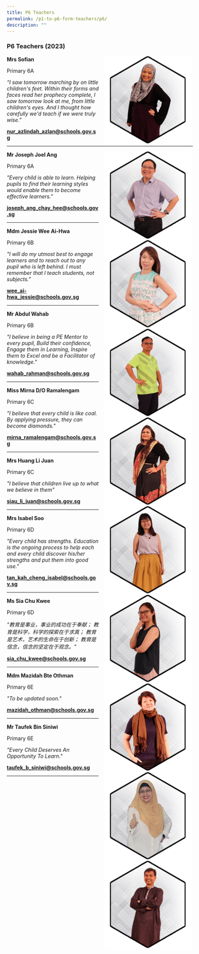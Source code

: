 ```yaml
---
title: P6 Teachers
permalink: /p1-to-p6-form-teachers/p6/
description: ""
---
```

### P6 Teachers (2023)

<img src="/images/Our Staff/02 Teacher/6A1.png" style="width:240px;height:240px;margin-left:15px;" align = "right"> **Mrs Sofian**

Primary 6A

_“I saw tomorrow marching by on little children's feet. Within their forms and faces read her prophecy complete, I saw tomorrow look at me, from little children's eyes. And I thought how carefully we'd teach if we were truly wise.”_

[**nur_azlindah_azlan@schools.gov.sg**](mailto:nur_azlindah_azlan@schools.gov.sg)

* * *

<img src="/images/Our Staff/02 Teacher/6A2.png" style="width:240px;height:240px;margin-left:15px;" align = "right"> **Mr Joseph Joel Ang**

Primary 6A 

_"Every child is able to learn. Helping pupils to find their learning styles would enable them to become effective learners."_

[**joseph_ang_chay_hee@schools.gov.sg**](mailto:joseph_ang_chay_hee@schools.gov.sg)

* * *

<img src="/images/Our Staff/02 Teacher/6B1.png" style="width:240px;height:240px;margin-left:15px;" align = "right"> **Mdm Jessie Wee Ai-Hwa**

Primary 6B

_"I will do my utmost best to engage learners and to reach out to any pupil who is left behind. I must remember that I teach students, not subjects."_

[**wee_ai-hwa_jessie@schools.gov.sg**](mailto:wee_ai-hwa_jessie@schools.gov.sg)

* * *

<img src="/images/Our Staff/02 Teacher/6B2.png" style="width:240px;height:240px;margin-left:15px;" align = "right"> **Mr Abdul Wahab**

Primary 6B

_"I believe in being a PE Mentor to every pupil, Build their confidence, Engage them in Learning, Inspire them to Excel and be a Facilitator of knowledge."_

[**wahab_rahman@schools.gov.sg**](mailto:wahab_rahman@schools.gov.sg)

* * *

<img src="/images/Our Staff/02 Teacher/6C1.png" style="width:240px;height:240px;margin-left:15px;" align = "right"> **Miss Mirna D/O Ramalengam**

Primary 6C

_"I believe that every child is like coal. By applying pressure, they can become diamonds."_

[**mirna_ramalengam@schools.gov.sg**](mailto:mirna_ramalengam@schools.gov.sg)

* * *

<img src="/images/Our Staff/02 Teacher/6C2.png" style="width:240px;height:240px;margin-left:15px;" align = "right"> **Mrs Huang Li Juan**

Primary 6C

_"I believe that children live up to what we believe in them"_

[**siau_li_juan@schools.gov.sg**](mailto:siau_li_juan@schools.gov.sg)

* * *

<img src="/images/Our Staff/02 Teacher/6D1.png" style="width:240px;height:240px;margin-left:15px;" align = "right"> **Mrs Isabel Soo**

Primary 6D

_"Every child has strengths. Education is the ongoing process to help each and every child discover his/her strengths and put them into good use."_

[**tan_kah_cheng_isabel@schools.gov.sg**](mailto:tan_kah_cheng_isabel@schools.gov.sg)

* * *

<img src="/images/Our Staff/02 Teacher/6D2.jpg" style="width:240px;height:240px;margin-left:15px;" align = "right"> **Ms Sia Chu Kwee**

Primary 6D

_"教育是事业，事业的成功在于奉献； 教育是科学，科学的探索在于求真； 教育是艺术，艺术的生命在于创新； 教育是信念，信念的坚定在于观念。"_

[**sia_chu_kwee@schools.gov.sg**](mailto:sia_chu_kwee@schools.gov.sg)

* * *

<img src="/images/Our Staff/02 Teacher/6E1.png" style="width:240px;height:240px;margin-left:15px;" align = "right"> **Mdm Mazidah Bte Othman**

Primary 6E

_"To be updated soon."_

[**mazidah_othman@schools.gov.sg**](mailto:mazidah_othman@schools.gov.sg)

* * *

<img src="/images/Our Staff/02 Teacher/6E2.png" style="width:240px;height:240px;margin-left:15px;" align = "right"> **Mr Taufek Bin Siniwi**

Primary 6E

_"Every Child Deserves An Opportunity To Learn."_

[**taufek_b_siniwi@schools.gov.sg**](mailto:taufek_b_siniwi@schools.gov.sg)

* * *